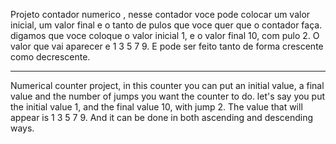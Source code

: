Projeto contador numerico , nesse contador voce pode colocar um valor inicial, um valor final e o tanto de pulos que voce quer que o contador faça.
digamos que voce coloque o valor inicial 1, e o valor final 10, com pulo 2.
O valor que vai aparecer e 1 3 5 7 9.
E pode ser feito tanto de forma crescente como decrescente.

----

Numerical counter project, in this counter you can put an initial value, a final value and the number of jumps you want the counter to do.
let's say you put the initial value 1, and the final value 10, with jump 2.
The value that will appear is 1 3 5 7 9.
And it can be done in both ascending and descending ways.
